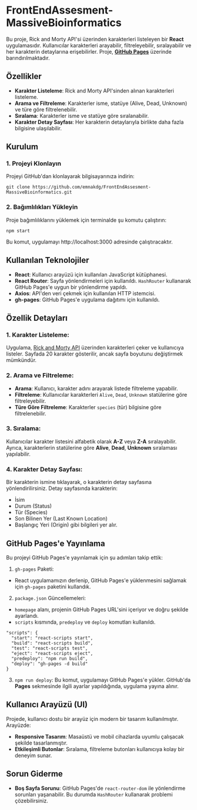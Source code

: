 # FrontEndAssesment-MassiveBioinformatics
Bu proje, Rick and Morty API'si üzerinden karakterleri listeleyen bir **React** uygulamasıdır. Kullanıcılar karakterleri arayabilir, filtreleyebilir, sıralayabilir ve her karakterin detaylarına erişebilirler. Proje, [**GitHub Pages**](https://emnakdg.github.io/FrontEndAssesment-MassiveBioinformatics/) üzerinde barındırılmaktadır.

## Özellikler
* **Karakter Listeleme**: Rick and Morty API'sinden alınan karakterleri listeleme.
* **Arama ve Filtreleme**: Karakterler isme, statüye (Alive, Dead, Unknown) ve türe göre filtrelenebilir.
* **Sıralama**: Karakterler isme ve statüye göre sıralanabilir.
* **Karakter Detay Sayfası**: Her karakterin detaylarıyla birlikte daha fazla bilgisine ulaşılabilir.

## Kurulum
### 1. Projeyi Klonlayın

Projeyi GitHub'dan klonlayarak bilgisayarınıza indirin:
```
git clone https://github.com/emnakdg/FrontEndAssesment-MassiveBioinformatics.git
```

### 2. Bağımlılıkları Yükleyin

Proje bağımlılıklarını yüklemek için terminalde şu komutu çalıştırın:
```
npm start
```
Bu komut, uygulamayı http://localhost:3000 adresinde çalıştıracaktır.

## Kullanılan Teknolojiler
* **React**: Kullanıcı arayüzü için kullanılan JavaScript kütüphanesi.
* **React Router**: Sayfa yönlendirmeleri için kullanıldı. `HashRouter` kullanarak GitHub Pages'e uygun bir yönlendirme yapıldı.
* **Axios**: API'den veri çekmek için kullanılan HTTP istemcisi.
* **gh-pages**: GitHub Pages'e uygulama dağıtımı için kullanıldı.

## Özellik Detayları
### 1. Karakter Listeleme:
Uygulama, [Rick and Morty API](https://rickandmortyapi.com/) üzerinden karakterleri çeker ve kullanıcıya listeler. Sayfada 20 karakter gösterilir, ancak sayfa boyutunu değiştirmek mümkündür.

### 2. Arama ve Filtreleme:
* **Arama**: Kullanıcı, karakter adını arayarak listede filtreleme yapabilir.
* **Filtreleme**: Kullanıcılar karakterleri `Alive`, `Dead`, `Unknown` statülerine göre filtreleyebilir.
* **Türe Göre Filtreleme**: Karakterler `species` (tür) bilgisine göre filtrelenebilir.

### 3. Sıralama:
Kullanıcılar karakter listesini alfabetik olarak **A-Z** veya **Z-A** sıralayabilir. Ayrıca, karakterlerin statülerine göre **Alive**, **Dead**, **Unknown** sıralaması yapılabilir.

### 4. Karakter Detay Sayfası:
Bir karakterin ismine tıklayarak, o karakterin detay sayfasına yönlendirilirsiniz. Detay sayfasında karakterin:

* İsim
* Durum (Status)
* Tür (Species)
* Son Bilinen Yer (Last Known Location)
* Başlangıç Yeri (Origin) gibi bilgileri yer alır.

## GitHub Pages'e Yayınlama
Bu projeyi GitHub Pages'e yayınlamak için şu adımları takip ettik:
1. `gh-pages` Paketi:
* React uygulamamızın derlenip, GitHub Pages'e yüklenmesini sağlamak için `gh-pages` paketini kullandık.

2. `package.json` Güncellemeleri:
* `homepage` alanı, projenin GitHub Pages URL'sini içeriyor ve doğru şekilde ayarlandı.
* `scripts` kısmında, `predeploy` ve `deploy` komutları kullanıldı.
```
"scripts": {
  "start": "react-scripts start",
  "build": "react-scripts build",
  "test": "react-scripts test",
  "eject": "react-scripts eject",
  "predeploy": "npm run build",
  "deploy": "gh-pages -d build"
}
```
3. `npm run deploy`:
Bu komut, uygulamayı GitHub Pages'e yükler. GitHub'da **Pages** sekmesinde ilgili ayarlar yapıldığında, uygulama yayına alınır.

## Kullanıcı Arayüzü (UI)
Projede, kullanıcı dostu bir arayüz için modern bir tasarım kullanılmıştır. Arayüzde:
* **Responsive Tasarım**: Masaüstü ve mobil cihazlarda uyumlu çalışacak şekilde tasarlanmıştır.
* **Etkileşimli Butonlar**: Sıralama, filtreleme butonları kullanıcıya kolay bir deneyim sunar.

## Sorun Giderme
* **Boş Sayfa Sorunu**: GitHub Pages'de `react-router-dom` ile yönlendirme sorunları yaşanabilir. Bu durumda `HashRouter` kullanarak problemi çözebilirsiniz.

